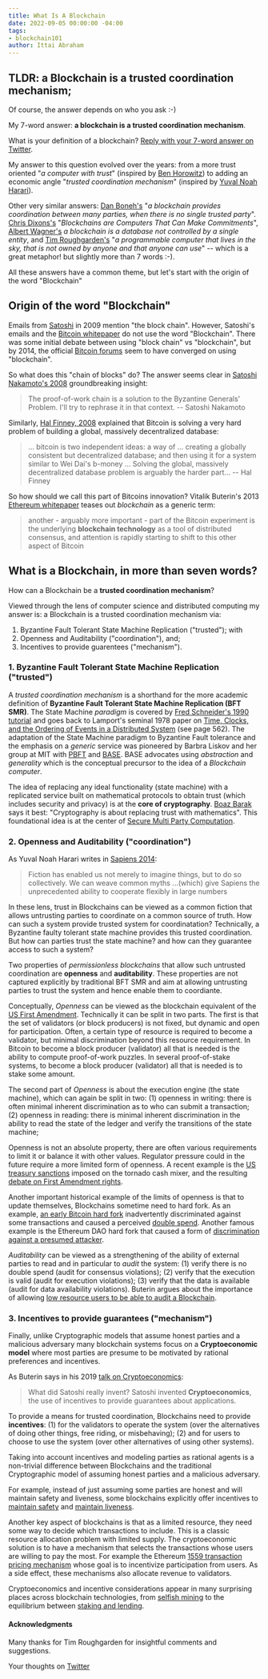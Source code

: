 ```yaml
---
title: What Is A Blockchain
date: 2022-09-05 00:00:00 -04:00
tags:
- blockchain101
author: Ittai Abraham
---
```


## TLDR: a Blockchain is a trusted coordination mechanism;
Of course, the answer depends on who you ask :-)

My 7-word answer: **a blockchain is a trusted coordination mechanism**. 

What is your definition of a blockchain? [Reply with your 7-word answer on Twitter](https://twitter.com/ittaia/status/1566870358837321731?s=46&t=VDqZSRpxsraPaBX11I_JaA). 


My answer to this question evolved over the years: from a more trust oriented "*a computer with trust*" (inspired by [Ben Horowitz](https://www.youtube.com/watch?v=l7QdIQVTly0)) to adding an economic angle "*trusted coordination mechanism*" (inspired by [Yuval Noah Harari](https://www.ted.com/talks/yuval_noah_harari_what_explains_the_rise_of_humans/transcript?language=en)).

Other very similar answers: [Dan Boneh's](https://berkeley-defi.github.io/assets/material/lec2-dan-tech-intro.pdf)  "*a blockchain provides coordination between many parties, when there is no single trusted party*". [Chris Dixons's]((https://a16z.com/2020/01/27/computers-that-make-commitments/))  "*Blockchains are Computers That Can Make Commitments*",  [Albert Wagner's](https://continuations.com/post/671863718643105792/web3crypto-why-bother) *a blockchain is a database not controlled by a single entity*, and [Tim Roughgarden's](https://timroughgarden.github.io/fob21/l/l1.pdf) "*a programmable computer that lives in the sky, that is not owned by anyone and that anyone can use*" -- which is a great metaphor! but slightly more than 7 words :-).

All these answers have a common theme, but let's start with the origin of the word "Blockchain"



<!---
The idea that money is simply a trusted ledger (aka a blockchain) of all transactions goes back to [Narayana R. Kocherlakota 1996](https://researchdatabase.minneapolisfed.org/downloads/pr76f356g) iconic paper "Money is Memory".
--->



 
## Origin of the word "Blockchain" 
Emails from [Satoshi](https://plan99.net/~mike/satoshi-emails/thread1.html) in 2009 mention "the block chain". However, Satoshi's emails and the [Bitcoin whitepaper](https://bitcoin.org/bitcoin.pdf) do not use the word "Blockchain".  There was some initial debate between using "block chain" vs "blockchain", but by 2014, the official [Bitcoin forums](https://groups.google.com/g/bitcoin-documentation/c/D9aqm8uDQG0) seem to have converged on using "blockchain". 

So what does this "chain of blocks" do? The answer seems clear in [Satoshi Nakamoto's 2008](https://www.metzdowd.com/pipermail/cryptography/2008-November/014849.html) groundbreaking insight:
> The proof-of-work chain is a solution to the Byzantine Generals' Problem.  I'll try to rephrase it in that context. -- Satoshi Nakamoto

Similarly, [Hal Finney, 2008]((https://www.metzdowd.com/pipermail/cryptography/2008-November/014848.html)) explained that Bitcoin is solving a very hard problem of building a global, massively decentralized database:
 > ... bitcoin is two independent ideas: a way of ...
creating a globally consistent but decentralized database; and then using
it for a system similar to Wei Dai's b-money ... Solving the
global, massively decentralized database problem is arguably the harder
part...  -- Hal Finney

So how should we call this part of Bitcoins innovation? Vitalik Buterin's 2013 [Ethereum whitepaper](https://ethereum.org/en/whitepaper/) teases out *blockchain* as a generic term:
> another - arguably more important - part of the Bitcoin experiment is the underlying **blockchain technology** as a tool of distributed consensus, and attention is rapidly starting to shift to this other aspect of Bitcoin


## What is a Blockchain, in more than seven words?
How can a Blockchain be a **trusted coordination mechanism**?

Viewed through the lens of computer science and distributed computing my answer is: a Blockchain is a trusted coordination mechanism via: 

1. Byzantine Fault Tolerant State Machine Replication ("trusted"); with
2. Openness and Auditability ("coordination"), and;
3. Incentives to provide guarentees ("mechanism").


### 1. Byzantine Fault Tolerant State Machine Replication ("trusted")

A *trusted coordination mechanism* is a shorthand for the more academic definition of **Byzantine Fault Tolerant State Machine Replication (BFT SMR)**. The State Machine *paradigm* is covered by [Fred Schneider's 1990 tutorial](https://www.cs.cornell.edu/fbs/publications/ibmFault.sm.pdf) and goes back to Lamport's seminal 1978 paper on [Time, Clocks, and the Ordering of Events in a Distributed System](https://lamport.azurewebsites.net/pubs/time-clocks.pdf) (see page 562). The adaptation of the State Machine paradigm to Byzantine Fault tolerance and the emphasis on a *generic* service was pioneered by Barbra Liskov and her group at MIT with [PBFT](https://pmg.csail.mit.edu/papers/osdi99.pdf) and [BASE](http://www.sosp.org/2001/papers/rodrigues.pdf). BASE advocates using *abstraction* and *generality* which is the conceptual precursor to the idea of a *Blockchain computer*. 

The idea of replacing any ideal functionality (state machine) with a replicated service built on mathematical protocols to obtain trust (which includes security and privacy) is at the **core of cryptography**. [Boaz Barak](https://www.boazbarak.org/cs127spring16/chap17_sfe) says it best: "Cryptography is about replacing trust with mathematics". This foundational idea is at the center of [Secure Multi Party Computation](https://u.cs.biu.ac.il/~lindell/MPC-resources.html).


### 2. Openness and Auditability ("coordination")

As Yuval Noah Harari writes in [Sapiens 2014](https://www.ynharari.com/topic/power-and-imagination/):

> Fiction has enabled us not merely to imagine things, but to do so collectively. We can weave common myths ...(which) give Sapiens the unprecedented ability to cooperate flexibly in large numbers 

In these lens, trust in Blockchains can be viewed as a common fiction that allows untrusting parties to coordinate on a common source of truth. How can such a system provide trusted system for coordinatation? Technically, a Byzantine faulty tolerant state machine provides this trusted coordination. But how can parties trust the state machine? and how can they guarantee access to such a system?

Two properties of *permissionless blockchains* that allow such untrusted coordination are  **openness** and **auditability**. These properties are not captured explicitly by traditional BFT SMR and aim at allowing untrusting parties to trust the system and hence enable them to coordiante. 

Conceptually, *Openness* can be viewed as the blockchain equivalent of the [US First Amendment](https://en.wikipedia.org/wiki/First_Amendment_to_the_United_States_Constitution). Technically it can be split in two parts. The first is that the set of validators (or block producers) is not fixed, but dynamic and open for participation. Often, a certain type of resource is required to become a validator, but minimal discrimination beyond this resource requirement. In Bitcoin to become a block producer (validator) all that is needed is the ability to compute proof-of-work puzzles. In several proof-of-stake systems, to become a block producer (validator) all that is needed is to stake some amount.

The second part of *Openness* is about the execution engine (the state machine), which can again be split in two: (1) openness in writing:  there is often minimal inherent discrimination as to who can submit a transaction; (2) openness in reading: there is minimal inherent discrimination in the ability to read the state of the ledger and verify the transitions of the state machine;

Openness is not an absolute property, there are often various requirements to limit it or balance it with other values. Regulator pressure could in the future require a more limited form of openness. A recent example is the [US treasury sanctions](https://home.treasury.gov/news/press-releases/jy0916) imposed on the tornado cash mixer, and the resulting [debate on First Amendment rights](https://www.eff.org/deeplinks/2022/08/code-speech-and-tornado-cash-mixer).


Another important historical example of the limits of openness is that to update themselves, Blockchains sometime need to hard fork. As an example, [an early Bitcoin hard fork](https://freedom-to-tinker.com/2015/07/28/analyzing-the-2013-bitcoin-fork-centralized-decision-making-saved-the-day/) inadvertently discriminated against some transactions and caused a perceived [double spend](https://bitcointalk.org/index.php?topic=152348.0). Another famous example is the Ethereum DAO hard fork that caused a form of [discrimination against a presumed attacker](https://blog.slock.it/hard-fork-specification-24b889e70703#.io9ej36yq).


*Auditability* can be viewed as a strengthening of the ability of external parties to read and in particular to *audit* the system: (1) verify there is no double spend (audit for consensus violations); (2) verify that the execution is valid (audit for execution violations); (3) verify that the data is available (audit for data availability violations). Buterin argues about the importance of allowing [low resource users to be able to audit a Blockchain](https://vitalik.ca/general/2021/05/23/scaling.html).



### 3. Incentives to provide guarantees ("mechanism")
Finally, unlike Cryptographic models that assume honest parties and a malicious adversary many blockchain systems focus on a 
**Cryptoeconomic model** where most parties are presume to be motivated by rational preferences and incentives.

As Buterin says in his 2019 [talk on Cryptoeconomics](https://youtu.be/GQR1xjQn5Pg):

> What did Satoshi really invent? Satoshi invented **Cryptoeconomics**, the use of incentives to provide guarantees about applications. 

To provide a means for trusted coordination, Blockchains need to provide **incentives**: (1) for the validators to operate the system (over the alternatives of doing other things, free riding, or misbehaving); (2) and for users to choose to use the system (over other alternatives of using other systems).

Taking into account incentives and modeling parties as rational agents is a non-trivial difference between Blockchains and the traditional Cryptographic model of assuming honest parties and a malicious adversary.

For example, instead of just assuming some parties are honest and will maintain safety and liveness, some blockchains explicitly offer incentives to [maintain safety](https://medium.com/@VitalikButerin/minimal-slashing-conditions-20f0b500fc6c) and [maintain liveness](https://eth2book.info/altair/part2/incentives/inactivity#inactivity-leak). 

Another key aspect of blockchains is that as a limited resource, they need some way to decide which transactions to include. This is a classic resource allocation problem with limited supply. The cryptoeconomic solution is to have a mechanism that selects the transactions whose users are willing to pay the most. For example the Ethereum [1559 transaction pricing mechanism](https://github.com/ethereum/EIPs/blob/master/EIPS/eip-1559.md) whose goal is to incentivize participation from users. As a side effect, these mechanisms also allocate revenue to validators. 


Cryptoeconomics and incentive considerations appear in many surprising places across blockchain technologies, from [selfish mining](https://decentralizedthoughts.github.io/2020-02-26-selfish-mining/) to the equilibrium between [staking and lending](https://decentralizedthoughts.github.io/2020-02-26-selfish-mining/).

#### Acknowledgments

Many thanks for Tim Roughgarden for insightful comments and suggestions.



Your thoughts on [Twitter](https://twitter.com/ittaia/status/1566870358837321731?s=46&t=VDqZSRpxsraPaBX11I_JaA)


